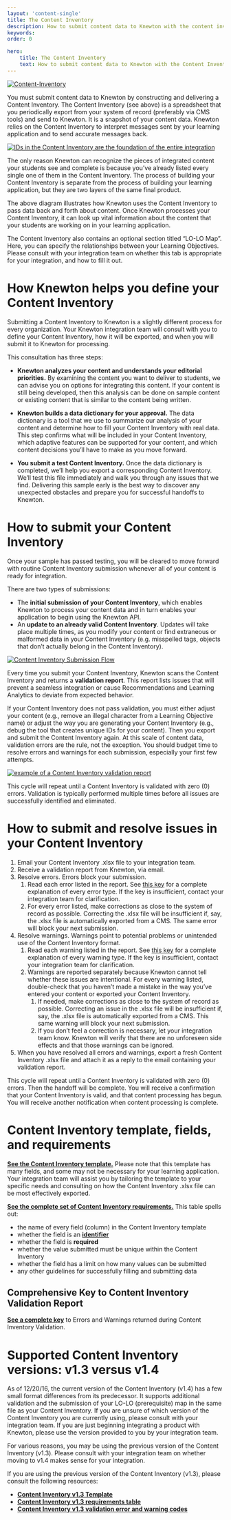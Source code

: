 ```yaml
---
layout: 'content-single'
title: The Content Inventory
description: How to submit content data to Knewton with the content inventory
keywords: 
order: 0 

hero:
    title: The Content Inventory
    text: How to submit content data to Knewton with the Content Inventory
---
```


[![Content-Inventory](/resources/images/content-inventory-1.png)](/resources/images/content-inventory-1.png)

You must submit content data to Knewton by constructing and delivering a Content Inventory. The Content Inventory (see above) is a spreadsheet that you periodically export from your system of record (preferably via CMS tools) and send to Knewton. It is a snapshot of your content data. Knewton relies on the Content Inventory to interpret messages sent by your learning application and to send accurate messages back.

[![IDs in the Content Inventory are the foundation of the entire integration](/resources/images/content-inventory-2.png)](/resources/images/content-inventory-2.png)

The only reason Knewton can recognize the pieces of integrated content your students see and complete is because you’ve already listed every single one of them in the Content Inventory. The process of building your Content Inventory is separate from the process of building your learning application, but they are two layers of the same final product.

The above diagram illustrates how Knewton uses the Content Inventory to pass data back and forth about content. Once Knewton processes your Content Inventory, it can look up vital information about the content that your students are working on in your learning application.

The Content Inventory also contains an optional section titled “LO-LO Map”. Here, you can specify the relationships between your Learning Objectives. Please consult with your integration team on whether this tab is appropriate for your integration, and how to fill it out.

# How Knewton helps you define your Content Inventory

Submitting a Content Inventory to Knewton is a slightly different process for every organization. Your Knewton integration team will consult with you to define your Content Inventory, how it will be exported, and when you will submit it to Knewton for processing.

This consultation has three steps:

*   **Knewton analyzes your content and understands your editorial priorities.** By examining the content you want to deliver to students, we can advise you on options for integrating this content. If your content is still being developed, then this analysis can be done on sample content or existing content that is similar to the content being written.

*   **Knewton builds a data dictionary for your approval.** The data dictionary is a tool that we use to summarize our analysis of your content and determine how to fill your Content Inventory with real data. This step confirms what will be included in your Content Inventory, which adaptive features can be supported for your content, and which content decisions you’ll have to make as you move forward.

*   **You submit a test Content Inventory.** Once the data dictionary is completed, we’ll help you export a corresponding Content Inventory. We’ll test this file immediately and walk you through any issues that we find. Delivering this sample early is the best way to discover any unexpected obstacles and prepare you for successful handoffs to Knewton.

# How to submit your Content Inventory

Once your sample has passed testing, you will be cleared to move forward with routine Content Inventory submission whenever all of your content is ready for integration.

There are two types of submissions:

*   The **initial submission of your Content Inventory**, which enables Knewton to process your content data and in turn enables your application to begin using the Knewton API.
*   An **update to an already valid Content Inventory**. Updates will take place multiple times, as you modify your content or find extraneous or malformed data in your Content Inventory (e.g. misspelled tags, objects that don’t actually belong in the Content Inventory).

[![Content Inventory Submission Flow](/resources/images/content-inventory-3.png)](/resources/images/content-inventory-3.png)

Every time you submit your Content Inventory, Knewton scans the Content Inventory and returns a **validation report**. This report lists issues that will prevent a seamless integration or cause Recommendations and Learning Analytics to deviate from expected behavior.

If your Content Inventory does not pass validation, you must either adjust your content (e.g., remove an illegal character from a Learning Objective name) or adjust the way you are generating your Content Inventory (e.g., debug the tool that creates unique IDs for your content). Then you export and submit the Content Inventory again. At this scale of content data, validation errors are the rule, not the exception. You should budget time to resolve errors and warnings for each submission, especially your first few attempts.

[![example of a Content Inventory validation report](/resources/images/content-inventory-4.png)](/resources/images/content-inventory-4.png)

This cycle will repeat until a Content Inventory is validated with zero (0) errors. Validation is typically performed multiple times before all issues are successfully identified and eliminated.

# How to submit and resolve issues in your Content Inventory

1.  Email your Content Inventory .xlsx file to your integration team.
2.  Receive a validation report from Knewton, via email.
3.  Resolve errors. Errors block your submission.
    1.  Read each error listed in the report. See [this key](https://docs.google.com/spreadsheets/d/17pUbRtiojp0N6qqGe7QPg9AH6vjqq6tbAGQDk0o1lVg/edit#gid=903277433) for a complete explanation of every error type. If the key is insufficient, contact your integration team for clarification.
    2.  For every error listed, make corrections as close to the system of record as possible. Correcting the .xlsx file will be insufficient if, say, the .xlsx file is automatically exported from a CMS. The same error will block your next submission.
4.  Resolve warnings. Warnings point to potential problems or unintended use of the Content Inventory format.
    1.  Read each warning listed in the report. See [this key](https://docs.google.com/a/knewton.com/spreadsheets/d/17pUbRtiojp0N6qqGe7QPg9AH6vjqq6tbAGQDk0o1lVg/edit?usp=drive_web) for a complete explanation of every warning type. If the key is insufficient, contact your integration team for clarification.
    2.  Warnings are reported separately because Knewton cannot tell whether these issues are intentional. For every warning listed, double-check that you haven’t made a mistake in the way you’ve entered your content or exported your Content Inventory.
        1.  If needed, make corrections as close to the system of record as possible. Correcting an issue in the .xlsx file will be insufficient if, say, the .xlsx file is automatically exported from a CMS. This same warning will block your next submission.
        2.  If you don’t feel a correction is necessary, let your integration team know. Knewton will verify that there are no unforeseen side effects and that those warnings can be ignored.
5.  When you have resolved all errors and warnings, export a fresh Content Inventory .xlsx file and attach it as a reply to the email containing your validation report.

This cycle will repeat until a Content Inventory is validated with zero (0) errors. Then the handoff will be complete. You will receive a confirmation that your Content Inventory is valid, and that content processing has begun. You will receive another notification when content processing is complete.

# Content Inventory template, fields, and requirements

**[See the Content Inventory template.](https://docs.google.com/spreadsheets/d/1rLtu6sqNJWLfjOQD3R_6o7Jzi9IPZ-m5dnKl3wizjgI/edit)**  Please note that this template has many fields, and some may not be necessary for your learning application. Your integration team will assist you by tailoring the template to your specific needs and consulting on how the Content Inventory .xlsx file can be most effectively exported.

**[See the complete set of Content Inventory requirements.](https://docs.google.com/spreadsheets/d/1KEbEGwAyn60ddTm_gxIPUGzb7cJAYiF2pC3QqQpG74Q/edit#gid=0)** This table spells out:

*   the name of every field (column) in the Content Inventory template
*   whether the field is an **[identifier](/content/content-data/)**
*   whether the field is **required**
*   whether the value submitted must be unique within the Content Inventory
*   whether the field has a limit on how many values can be submitted
*   any other guidelines for successfully filling and submitting data

## Comprehensive Key to Content Inventory Validation Report

**[See a complete key](https://docs.google.com/a/knewton.com/spreadsheets/d/17pUbRtiojp0N6qqGe7QPg9AH6vjqq6tbAGQDk0o1lVg/edit?usp=drive_web)** to Errors and Warnings returned during Content Inventory Validation.

# Supported Content Inventory versions: v1.3 versus v1.4

As of 12/20/16, the current version of the Content Inventory (v1.4) has a few small format differences from its predecessor. It supports additional validation and the submission of your LO-LO (prerequisite) map in the same file as your Content Inventory. If you are unsure of which version of the Content Inventory you are currently using, please consult with your integration team. If you are just beginning integrating a product with Knewton, please use the version provided to you by your integration team.

For various reasons, you may be using the previous version of the Content Inventory (v1.3). Please consult with your integration team on whether moving to v1.4 makes sense for your integration.

If you are using the previous version of the Content Inventory (v1.3), please consult the following resources:

*   **[Content Inventory v1.3 Template](https://docs.google.com/spreadsheets/d/11d-HK67EsRRGkwMuy0bwq8f46QTzhf7Ln5MEHd0CDhg/edit?usp=sharing)**
*   **[Content Inventory v1.3 requirements table](https://docs.google.com/a/knewton.com/spreadsheets/d/1VG0TmeRzTqdTy_nlXRYI7IDgJak2TURDr_2tblzXm8U/edit?usp=drive_web)**
*   **[Content Inventory v1.3 validation error and warning codes](https://docs.google.com/spreadsheets/d/17pUbRtiojp0N6qqGe7QPg9AH6vjqq6tbAGQDk0o1lVg/edit?usp=sharing)**
